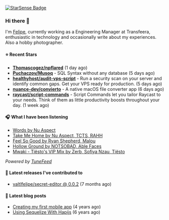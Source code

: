 <a href="https://starsense.app/developer-types" target="_blank"><img src="https://starsense.app/api/badge/?user=valtlfelipe" alt="StarSense Badge"></a>

### Hi there 👋

I'm [Felipe](https://felipevm.com), currently working as a Engineering Manager at Transfeera, enthusiastic in technology and occasionally write about my experiences. Also a hobby photographer.

#### ⭐ Recent Stars
- **[Thomascogez/npflared](https://github.com/Thomascogez/npflared)** (1 day ago)
- **[Puchaczov/Musoq](https://github.com/Puchaczov/Musoq)** - SQL Syntax without any database (5 days ago)
- **[healthyhost/audit-vps-script](https://github.com/healthyhost/audit-vps-script)** - Run a security scan on your server and identify common gaps. Get your VPS ready for production. (5 days ago)
- **[nuance-dev/convierto](https://github.com/nuance-dev/convierto)** - A native macOS file converter app (6 days ago)
- **[raycast/script-commands](https://github.com/raycast/script-commands)** - Script Commands let you tailor Raycast to your needs. Think of them as little productivity boosts throughout your day. (1 week ago)

#### 🎧 What I have been listening
- [Words by Nu Aspect](https://open.spotify.com/track/3yLU2Rd0k3AKYdCWECAyeo)
- [Take Me Home by Nu Aspect, TCTS, RAHH](https://open.spotify.com/track/595mcofiqQr4E0Ihpr5ZMA)
- [Feel So Good by Ryan Shepherd, Malou](https://open.spotify.com/track/0zuRqJfzMeqjwzJ56OhalZ)
- [Hollow Ground by NOTSOBAD, Able Faces](https://open.spotify.com/track/0D3R3tViQUgPvuzcVX5Yku)
- [Mwaki - Tiësto&#39;s VIP Mix by Zerb, Sofiya Nzau, Tiësto](https://open.spotify.com/track/0Ingh3RYKOuXaOCZG3fIf6)

_Powered by [TuneFeed](https://tunefeed.app?ref=valtlfelipe-gh-profile)_ 

#### 🚀 Latest releases I've contributed to


- [valtlfelipe/secret-editor @ 0.0.2](https://github.com/valtlfelipe/secret-editor/releases/tag/0.0.2) (7 months ago)

#### 📄 Latest blog posts
- [Creating my first mobile app](https://felipevm.com/posts/creating-my-first-mobile-app/) (4 years ago)
- [Using Sequelize With Hapijs](https://felipevm.com/posts/using-sequelize-with-hapijs/) (6 years ago)
